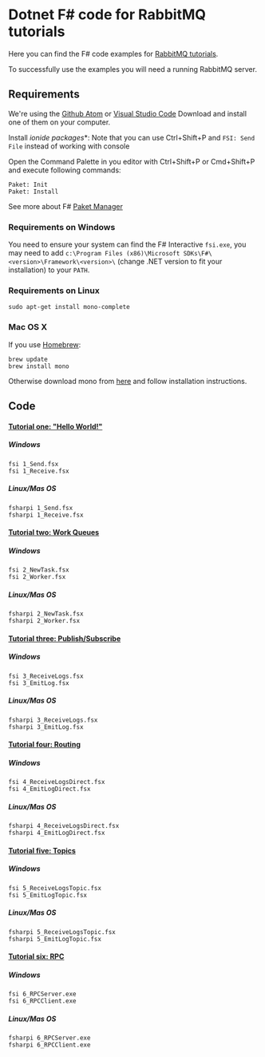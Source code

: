 # Dotnet F# code for RabbitMQ tutorials

Here you can find the F# code examples for [RabbitMQ
tutorials](http://www.rabbitmq.com/getstarted.html).

To successfully use the examples you will need a running RabbitMQ server.

## Requirements

We're using the [Github Atom](atom.io) or [Visual Studio Code](code.visualstudio.com)
Download and install one of them on your computer.

Install **ionide* packages**:
Note that you can use Ctrl+Shift+P and `FSI: Send File` instead of working with console

Open the Command Palette in you editor with Ctrl+Shift+P or Cmd+Shift+P and execute following commands:

    Paket: Init
    Paket: Install

See more about F# [Paket Manager](http://fsprojects.github.io/Paket)

### Requirements on Windows

You need to ensure your system can find the F# Interactive `fsi.exe`,
you may need to add `c:\Program Files (x86)\Microsoft SDKs\F#\<version>\Framework\<version>\` (change .NET version
to fit your installation) to your `PATH`.

### Requirements on Linux

    sudo apt-get install mono-complete

### Mac OS X

If you use [Homebrew](http://brew.sh):

    brew update
    brew install mono
    
Otherwise download mono from [here](http://www.mono-project.com/download/) and follow installation instructions.

## Code

#### [Tutorial one: "Hello World!"](http://www.rabbitmq.com/tutorial-one-dotnet.html)

##### Windows

    fsi 1_Send.fsx
    fsi 1_Receive.fsx

##### Linux/Mas OS

    fsharpi 1_Send.fsx
    fsharpi 1_Receive.fsx

#### [Tutorial two: Work Queues](http://www.rabbitmq.com/tutorial-two-dotnet.html)

##### Windows

    fsi 2_NewTask.fsx
    fsi 2_Worker.fsx

##### Linux/Mas OS

    fsharpi 2_NewTask.fsx
    fsharpi 2_Worker.fsx

#### [Tutorial three: Publish/Subscribe](http://www.rabbitmq.com/tutorial-three-dotnet.html)

##### Windows

    fsi 3_ReceiveLogs.fsx
    fsi 3_EmitLog.fsx

##### Linux/Mas OS

    fsharpi 3_ReceiveLogs.fsx
    fsharpi 3_EmitLog.fsx

#### [Tutorial four: Routing](http://www.rabbitmq.com/tutorial-four-dotnet.html)

##### Windows

    fsi 4_ReceiveLogsDirect.fsx
    fsi 4_EmitLogDirect.fsx

##### Linux/Mas OS

    fsharpi 4_ReceiveLogsDirect.fsx
    fsharpi 4_EmitLogDirect.fsx

#### [Tutorial five: Topics](http://www.rabbitmq.com/tutorial-five-dotnet.html)

##### Windows

    fsi 5_ReceiveLogsTopic.fsx
    fsi 5_EmitLogTopic.fsx

##### Linux/Mas OS

    fsharpi 5_ReceiveLogsTopic.fsx
    fsharpi 5_EmitLogTopic.fsx

#### [Tutorial six: RPC](http://www.rabbitmq.com/tutorial-six-dotnet.html)

##### Windows

    fsi 6_RPCServer.exe
    fsi 6_RPCClient.exe

##### Linux/Mas OS

    fsharpi 6_RPCServer.exe
    fsharpi 6_RPCClient.exe

